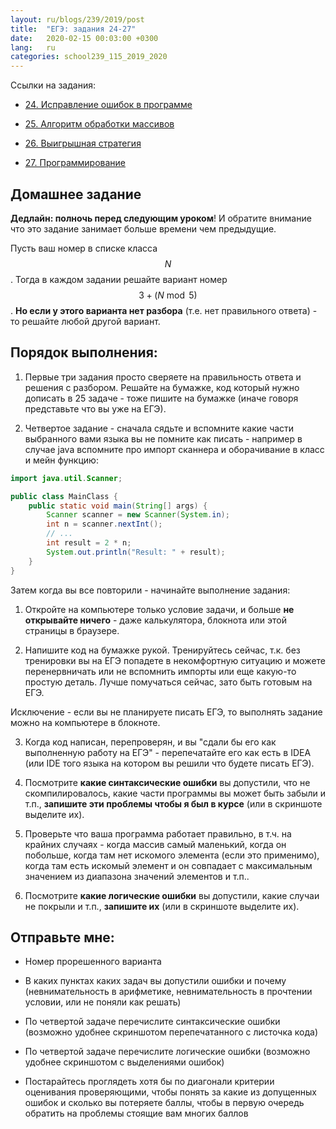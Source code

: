 ```yaml
---
layout: ru/blogs/239/2019/post
title:  "ЕГЭ: задания 24-27"
date:   2020-02-15 00:03:00 +0300
lang:   ru
categories: school239_115_2019_2020
---
```


Ссылки на задания:

 - [24. Исправление ошибок в программе](https://yandex.ru/tutor/subject/tag/problems/?ege_number_id=362&tag_id=19)

 - [25. Алгоритм обработки массивов](https://yandex.ru/tutor/subject/tag/problems/?ege_number_id=363&tag_id=19)

 - [26. Выигрышная стратегия](https://yandex.ru/tutor/subject/tag/problems/?ege_number_id=364&tag_id=19)

 - [27. Программирование](https://yandex.ru/tutor/subject/tag/problems/?ege_number_id=365&tag_id=19)

Домашнее задание
-----

**Дедлайн: полночь перед следующим уроком**! И обратите внимание что это задание занимает больше времени чем предыдущие.

Пусть ваш номер в списке класса $$N$$. Тогда в каждом задании решайте вариант номер $$3 + (N \bmod 5)$$. **Но если у этого варианта нет разбора** (т.е. нет правильного ответа) - то решайте любой другой вариант.

Порядок выполнения:
-----

1) Первые три задания просто сверяете на правильность ответа и решения с разбором. Решайте на бумажке, код который нужно дописать в 25 задаче - тоже пишите на бумажке (иначе говоря представьте что вы уже на ЕГЭ).

2) Четвертое задание - сначала сядьте и вспомните какие части выбранного вами языка вы не помните как писать - например в случае java вспомните про импорт сканнера и оборачивание в класс и мейн функцию:

```java
import java.util.Scanner;

public class MainClass {
    public static void main(String[] args) {
        Scanner scanner = new Scanner(System.in);
        int n = scanner.nextInt();
        // ...
        int result = 2 * n;
        System.out.println("Result: " + result);
    }
}
```

Затем когда вы все повторили - начинайте выполнение задания:

1) Откройте на компьютере только условие задачи, и больше **не открывайте ничего** - даже калькулятора, блокнота или этой страницы в браузере.

2) Напишите код на бумажке рукой. Тренируйтесь сейчас, т.к. без тренировки вы на ЕГЭ попадете в некомфортную ситуацию и можете перенервничать или не вспомнить импорты или еще какую-то простую деталь. Лучше помучаться сейчас, зато быть готовым на ЕГЭ.

Исключение - если вы не планируете писать ЕГЭ, то выполнять задание можно на компьютере в блокноте.

3) Когда код написан, перепроверян, и вы "сдали бы его как выполненную работу на ЕГЭ" - перепечатайте его как есть в IDEA (или IDE того языка на котором вы решили что будете писать ЕГЭ).

4) Посмотрите **какие синтаксические ошибки** вы допустили, что не скомпилировалось, какие части программы вы может быть забыли и т.п., **запишите эти проблемы чтобы я был в курсе** (или в скриншоте выделите их).

5) Проверьте что ваша программа работает правильно, в т.ч. на крайних случаях - когда массив самый маленький, когда он побольше, когда там нет искомого элемента (если это применимо), когда там есть искомый элемент и он совпадает с максимальным значением из диапазона значений элементов и т.п..

6) Посмотрите **какие логические ошибки** вы допустили, какие случаи не покрыли и т.п., **запишите их** (или в скриншоте выделите их).

Отправьте мне:
-----

 - Номер прорешенного варианта
 
 - В каких пунктах каких задач вы допустили ошибки и почему (невнимательность в арифметике, невнимательность в прочтении условии, или не поняли как решать)
 
 - По четвертой задаче перечислите синтаксические ошибки (возможно удобнее скриншотом перепечатанного с листочка кода)
 
 - По четвертой задаче перечислите логические ошибки (возможно удобнее скриншотом с выделениями ошибок)

 - Постарайтесь проглядеть хотя бы по диагонали критерии оценивания проверяющими, чтобы понять за какие из допущенных ошибок и сколько вы потеряете баллы, чтобы в первую очередь обратить на проблемы стоящие вам многих баллов
